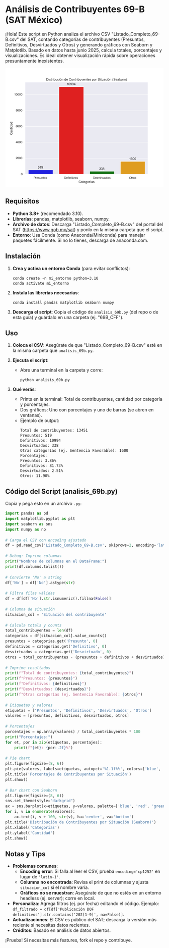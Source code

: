 # Análisis de Contribuyentes 69-B (SAT México)

¡Hola! Este script en Python analiza el archivo CSV "Listado_Completo_69-B.csv" del SAT, contando categorías de contribuyentes (Presuntos, Definitivos, Desvirtuados y Otros) y generando gráficos con Seaborn y Matplotlib. Basado en datos hasta junio 2025, calcula totales, porcentajes y visualizaciones. Es ideal obtener visualización rápida sobre operaciones presuntamente inexistentes.

![Figura No.1](Figure_1.png)

## Requisitos
- **Python 3.8+** (recomendado 3.10).
- **Librerías**: pandas, matplotlib, seaborn, numpy.
- **Archivo de datos**: Descarga "Listado_Completo_69-B.csv" del portal del SAT (https://www.gob.mx/sat) y ponlo en la misma carpeta que el script.
- **Entorno**: Usa Conda (como Anaconda/Miniconda) para manejar paquetes fácilmente. Si no lo tienes, descarga de anaconda.com.

## Instalación
1. **Crea y activa un entorno Conda** (para evitar conflictos):
   ```
   conda create -n mi_entorno python=3.10
   conda activate mi_entorno
   ```

2. **Instala las librerías necesarias**:
   ```
   conda install pandas matplotlib seaborn numpy
   ```

3. **Descarga el script**: Copia el código de `analisis_69b.py` (del repo o de esta guía) y guárdalo en una carpeta (ej. "69B_CFF").

## Uso
1. **Coloca el CSV**: Asegúrate de que "Listado_Completo_69-B.csv" esté en la misma carpeta que `analisis_69b.py`.

2. **Ejecuta el script**:
   - Abre una terminal en la carpeta y corre:
     ```
     python analisis_69b.py
     ```

3. **Qué verás**:
   - Prints en la terminal: Total de contribuyentes, cantidad por categoría y porcentajes.
   - Dos gráficos: Uno con porcentajes y uno de barras (se abren en ventanas).
   - Ejemplo de output:
     ```
     Total de contribuyentes: 13451
     Presuntos: 519
     Definitivos: 10994
     Desvirtuados: 338
     Otras categorías (ej. Sentencia Favorable): 1600
     Porcentajes:
     Presuntos: 3.86%
     Definitivos: 81.73%
     Desvirtuados: 2.51%
     Otros: 11.90%
     ```

## Código del Script (analisis_69b.py)
Copia y pega esto en un archivo `.py`:

```python
import pandas as pd
import matplotlib.pyplot as plt
import seaborn as sns
import numpy as np

# Carga el CSV con encoding ajustado
df = pd.read_csv('Listado_Completo_69-B.csv', skiprows=2, encoding='latin-1', on_bad_lines='skip')

# Debug: Imprime columnas
print("Nombres de columnas en el DataFrame:")
print(df.columns.tolist())

# Convierte 'No' a string
df['No'] = df['No'].astype(str)

# Filtra filas válidas
df = df[df['No'].str.isnumeric().fillna(False)]

# Columna de situación
situacion_col = 'Situación del contribuyente'

# Calcula totals y counts
total_contribuyentes = len(df)
categorias = df[situacion_col].value_counts()
presuntos = categorias.get('Presunto', 0)
definitivos = categorias.get('Definitivo', 0)
desvirtuados = categorias.get('Desvirtuado', 0)
otros = total_contribuyentes - (presuntos + definitivos + desvirtuados)

# Imprime resultados
print(f"Total de contribuyentes: {total_contribuyentes}")
print(f"Presuntos: {presuntos}")
print(f"Definitivos: {definitivos}")
print(f"Desvirtuados: {desvirtuados}")
print(f"Otras categorías (ej. Sentencia Favorable): {otros}")

# Etiquetas y valores
etiquetas = ['Presuntos', 'Definitivos', 'Desvirtuados', 'Otros']
valores = [presuntos, definitivos, desvirtuados, otros]

# Porcentajes
porcentajes = np.array(valores) / total_contribuyentes * 100
print("Porcentajes:")
for et, por in zip(etiquetas, porcentajes):
    print(f"{et}: {por:.2f}%")

# Pie chart
plt.figure(figsize=(8, 6))
plt.pie(valores, labels=etiquetas, autopct='%1.1f%%', colors=['blue', 'red', 'green', 'orange'])
plt.title('Porcentajes de Contribuyentes por Situación')
plt.show()

# Bar chart con Seaborn
plt.figure(figsize=(8, 6))
sns.set_theme(style="darkgrid")
ax = sns.barplot(x=etiquetas, y=valores, palette=['blue', 'red', 'green', 'orange'])
for i, v in enumerate(valores):
    ax.text(i, v + 100, str(v), ha='center', va='bottom')
plt.title('Distribución de Contribuyentes por Situación (Seaborn)')
plt.xlabel('Categorías')
plt.ylabel('Cantidad')
plt.show()
```

## Notas y Tips
- **Problemas comunes**:
  - **Encoding error**: Si falla al leer el CSV, prueba `encoding='cp1252'` en lugar de `'latin-1'`.
  - **Columna no encontrada**: Revisa el print de columnas y ajusta `situacion_col` si el nombre varía.
  - **Gráficos no se muestran**: Asegúrate de que no estés en un entorno headless (ej. server); corre en local.
- **Personaliza**: Agrega filtros (ej. por fecha) editando el código. Ejemplo: `df_filtrado = df[df['Publicación DOF definitivos'].str.contains('202[1-9]', na=False)]`.
- **Actualizaciones**: El CSV es público del SAT; descarga la versión más reciente si necesitas datos recientes.
- **Créditos**: Basado en análisis de datos abiertos. 

¡Prueba! Si necesitas más features, fork el repo y contribuye. 
